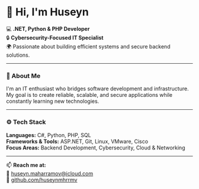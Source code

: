 # 👋 Hi, I'm Huseyn  

💻 **.NET, Python & PHP Developer**  
🔒 **Cybersecurity-Focused IT Specialist**  
🌍 Passionate about building efficient systems and secure backend solutions.  

---

### 🧠 About Me  
I'm an IT enthusiast who bridges software development and infrastructure.  
My goal is to create reliable, scalable, and secure applications while constantly learning new technologies.  

---

### ⚙️ Tech Stack  
**Languages:** C#, Python, PHP, SQL  
**Frameworks & Tools:** ASP.NET, Git, Linux, VMware, Cisco  
**Focus Areas:** Backend Development, Cybersecurity, Cloud & Networking  

---

📫 **Reach me at:**  
📧 [huseyn.maharramov@icloud.com](mailto:huseyn.maharramov@icloud.com)  
🐙 [github.com/huseynmhrrmv](https://github.com/huseynmhrrmv)